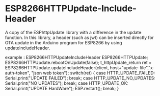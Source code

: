 # ESP8266HTTPUpdate-Include-Header

A copy of the ESPhttpUpdate library with a difference in the update function. In this library, a header (such as jwt) can be inserted directly for OTA update in the Arduino program for ESP8266 by using updateIncludeHeader.

example :
      ESP8266HTTPUpdateIncludeHeader ESP8266HTTPUpdate;
      ESP8266HTTPUpdate.rebootOnUpdate(false); 
      t_httpUpdate_return ret = ESP8266HTTPUpdate.updateIncludeHeader(client, host+"update-file","x-auth-token", "json web token");
      switch(ret) {
        case HTTP_UPDATE_FAILED:
          Serial.print("UPDATE FAILED");
          break;
        case HTTP_UPDATE_NO_UPDATES:
          Serial.print("NO UPDATES");
          break;
        case HTTP_UPDATE_OK:
          Serial.print("UPDATE HardWare");
          ESP.restart();
          break;
      }
